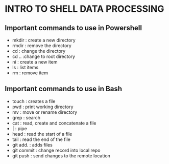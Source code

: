 # INTRO TO SHELL DATA PROCESSING

## Important commands to use in Powershell
- mkdir : create a new directory
- rmdir : remove the directory
- cd : change the directory
- cd .. :change to root directory
- ni : create a new item
- ls : list items
- rm : remove item

## Important commands to use in Bash
- touch : creates a file
- pwd : print working directory
- mv : move or rename directory
- grep : search
- cat : read, create and concatenate a file
- | : pipe
- head : read the start of a file
- tail : read the end of the file
- git add. : adds files
- git commit : change record into local repo
- git push : send changes to the remote location